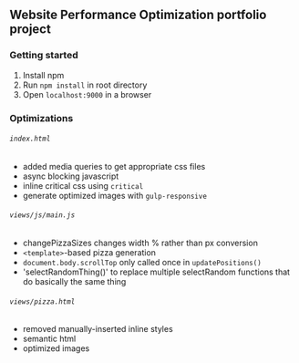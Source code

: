 ## Website Performance Optimization portfolio project

### Getting started
1. Install npm
2. Run `npm install` in root directory
3. Open `localhost:9000` in a browser

### Optimizations
###### `index.html`
- added media queries to get appropriate css files
- async blocking javascript
- inline critical css using `critical`
- generate optimized images with `gulp-responsive`

###### `views/js/main.js`
- changePizzaSizes changes width % rather than px conversion
- `<template>`-based pizza generation
- `document.body.scrollTop` only called once in `updatePositions()`
- 'selectRandomThing()' to replace multiple selectRandom functions that do basically the same thing

###### `views/pizza.html`
- removed manually-inserted inline styles
- semantic html
- optimized images
